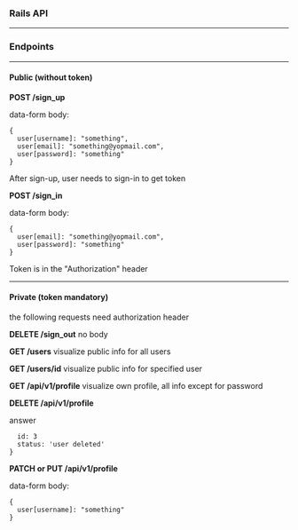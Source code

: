### Rails API


* * *
### Endpoints

* * *

#### Public (without token)
**POST /sign_up**

data-form body:
```
{
  user[username]: "something",
  user[email]: "something@yopmail.com",
  user[password]: "something"
}
```

After sign-up, user needs to sign-in to get token


**POST /sign_in**

data-form body:
```
{
  user[email]: "something@yopmail.com",
  user[password]: "something"
}
```
Token is in the "Authorization" header

* * *

#### Private (token mandatory)

the following requests need authorization header

**DELETE /sign_out**
no body

**GET /users**
visualize public info for all users

**GET /users/id**
visualize public info for specified user

**GET /api/v1/profile**
visualize own profile, all info except for password

**DELETE /api/v1/profile**

answer 
```{
  id: 3
  status: 'user deleted'
}
```

**PATCH or PUT /api/v1/profile**

data-form body:
```
{
  user[username]: "something"
}
```
